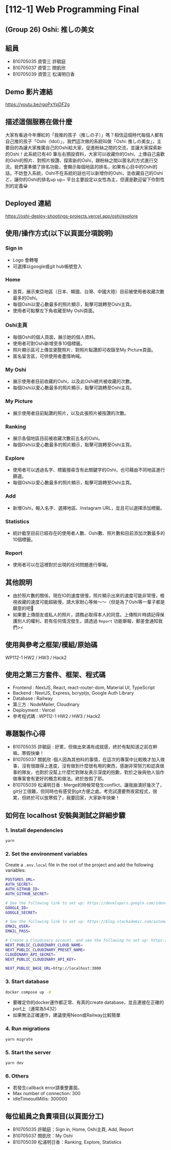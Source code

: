 # [112-1] Web Programming Final 

## (Group 26) Oshi: 推しの美女

## 組員
- B10705035 資管三 許毓庭
- B10705037 資管三 關凱欣
- B10705039 資管三 松浦明日香 

## Demo 影片連結
https://youtu.be/rgoPxYpDF2g

## 描述這個服務在做什麼
大家有看過今年爆紅的「我推的孩子（推しの子）」嗎？相信這個時代每個人都有自己推的孩子「Oshi（Idol）」，我們這次做的系統叫做「Oshi: 推しの美女」，主要目的為讓大家推廣自己的Oshi給大家，促進粉絲之間的交流，並讓大家探索新的Oshi！此系統已有40 筆左右預設資料，大家可以收藏你的Oshi、上傳自己喜歡的Oshi的照片、對照片按讚、探索新的Oshi，跟粉絲之間以匿名的方式進行交流。我們還準備了排名功能，會顯示每個地區的排名，如果有心目中的Oshi的話，不妨登入系統，Oshi不在系統的話也可以新增你的Oshi，並收藏自己的Oshiㄛ，讓你的Oshi的排名up up~ 平台主要設定以女性為主，但還是歡迎留下你對性別的定義😀

## Deployed 連結
https://oshi-deploy-shootings-projects.vercel.app/oshi/explore

## 使用/操作方式(以下以頁面分項說明)
###  Sign in 
- Logo 會轉喔
- 可選擇以google或git hub帳號登入
###  Home
- 首頁，展示東亞地區（日本、韓國、台灣、中國大陸）目前被使用者收藏次數最多的Oshi。
- 每個Oshi以愛心數最多的照片顯示，點擊可跳轉至Oshi主頁。
- 使用者可點擊左下角收藏至My Oshi頁面。
###  Oshi主頁
- 每個Oshi的個人頁面，展示她的個人資料。
- 使用者可對Oshi新增至多10個標籤。
- 照片顯示區可上傳並瀏覽照片、對照片點讚即可收錄至My Picture頁面。
- 匿名留言區，可供使用者盡情吶喊。
###  My Oshi
- 展示使用者目前收藏的Oshi，以及此Oshi總共被收藏的次數。
- 每個Oshi以愛心數最多的照片顯示，點擊可跳轉至Oshi主頁。
###  My Picture
- 展示使用者目前點讚的照片，以及此張照片被按讚的次數。
###  Ranking
- 展示各個地區目前被收藏次數前五名的Oshi。
- 每個Oshi以愛心數最多的照片顯示，點擊可跳轉至Oshi主頁。
###  Explore
- 使用者可以透過名字、標籤搜尋含有此關鍵字的Oshi，也可藉由不同地區進行篩選。
- 每個Oshi以愛心數最多的照片顯示，點擊可跳轉至Oshi主頁。
###  Add
- 新增Oshi，輸入名字、選擇地區、Instagram URL，並且可以選擇添加標籤。
###  Statistics
- 統計截至目前已經存在的使用者人數、Oshi數、照片數和目前添加次數最多的10個標籤。
### Report
- 使用者可以在這裡對於出現的任何問題進行舉報。

## 其他說明
- 由於照片數的關係，現在IO的速度很慢，照片顯示出來的速度可能非常慢，檢視收藏的速度可能超級慢，請大家耐心等候～～（但是為了Oshi等一輩子都是願意的吧💒
- 如果要上傳朋友或私人的照片，請務必取得本人的同意。上傳照片時請記得保護別人的權利，若有任何情況發生，請透過 `Report` 功能舉報，郵差會通知我們><

## 使用與參考之框架/模組/原始碼
WP112-1 HW2 / HW3 / Hack2

## 使用之第三方套件、框架、程式碼
- Frontend : NextJS, React, react-router-dom, Material UI, TypeScript
- Backend : NextJS, Express, bcryptjs, Google Auth Library
- Database : Railway
- 第三方 : NodeMailer, Cloudinary
- Deployment : Vercel
- 參考程式碼 : WP112-1 HW2 / HW3 / Hack2

## 專題製作心得
- B10705035 許毓庭 : 好累，但做出來滿有成就感，終於有點知道之前在幹嘛。寒假快樂！
- B10705037 關凱欣 :個人因為其他科的事情，在這次的專案中比較晚才加入做事，沒有很跟得上進度，沒有做到什麼很有用的東西，感謝非常努力和認真做事的隊友，也對於沒幫上什麼忙對隊友表示深度的抱歉，對於之後與他人協作做專案會有更好的概念和做法。終於放假了耶。
- B10705039 松浦明日香 : Merge的時候常發生conflict，讓我崩潰好幾次了，git分工很難，但同時也有感受到git方便之處。考完試還要熬夜寫程式，很累，但終於可以放寒假了，我要回家，大家新年快樂！


## 如何在 localhost 安裝與測試之詳細步驟
### 1. Install dependencies
```bash
yarn
```

### 2. Set the environment variables
Create a `.env.local` file in the root of the project and add the following variables:

```bash
POSTGRES_URL=
AUTH_SECRET=
AUTH_GITHUB_ID=
AUTH_GITHUB_SECRET=

# See the following link to set up: https://developers.google.com/identity/protocols/oauth2
GOOGLE_ID=
GOOGLE_SECRET=

# See the following link to set up: https://blog.stackademic.com/automate-200-emails-daily-nodemailer-next-js-13-integration-c7773ab63d5d
EMAIL_USER=
EMAIL_PASS=

# Create a Cloudinary account, and see the following to set up: https://cloudinary.com/documentation/cloudinary_credentials_tutorial
NEXT_PUBLIC_CLOUDINARY_CLOUD_NAME=
NEXT_PUBLIC_CLOUDINARY_PRESET_NAME=
CLOUDINARY_API_SECRET=
NEXT_PUBLIC_CLOUDINARY_API_KEY=

NEXT_PUBLIC_BASE_URL=http://localhost:3000
```

### 3. Start database

```bash
docker compose up -d
```
- 要確定你的docker運作都正常、有真的create database，並且連接在正確的port上（通常為5432）
- 如果無法正確運作，建議使用Neon或Railway比較簡單
### 4. Run migrations

```bash
yarn migrate
```

### 5. Start the server

```bash
yarn dev
```

### 6. Others
- 若發生callback error請重整畫面。
- Max number of connection: 300
- idleTimeoutMillis: 300000


## 每位組員之負責項目(以頁面分工)
- B10705035 許毓庭：Sign in, Home, Oshi主頁, Add, Report
- B10705037 關凱欣：My Oshi
- B10705039 松浦明日香：Ranking, Explore, Statistics
